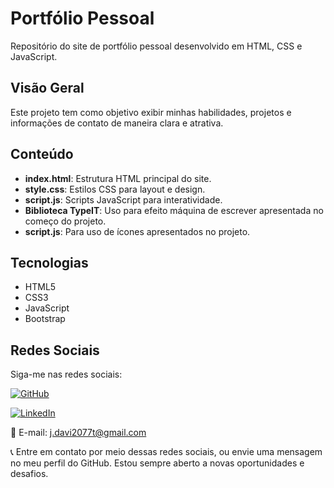# Portfólio Pessoal

Repositório do site de portfólio pessoal desenvolvido em HTML, CSS e JavaScript.

## Visão Geral

Este projeto tem como objetivo exibir minhas habilidades, projetos e informações de contato de maneira clara e atrativa.

## Conteúdo

- **index.html**: Estrutura HTML principal do site.
- **style.css**: Estilos CSS para layout e design.
- **script.js**: Scripts JavaScript para interatividade.
- **Biblioteca TypeIT**: Uso para efeito máquina de escrever apresentada no começo do projeto.
- **script.js**: Para uso de ícones apresentados no projeto.
    
## Tecnologias

- HTML5
- CSS3
- JavaScript
- Bootstrap

## Redes Sociais

Siga-me nas redes sociais:

[![GitHub](https://img.shields.io/badge/GitHub-181717?style=flat&logo=github&logoColor=white)](https://github.com/J-Davi2)

[![LinkedIn](https://img.shields.io/badge/LinkedIn-0A66C2?style=flat&logo=linkedin&logoColor=white)](https://www.linkedin.com/in/jos%C3%A9-davi-779356240)

📧 E-mail: j.davi2077t@gmail.com

📞 Entre em contato por meio dessas redes sociais, ou envie uma mensagem no meu perfil do GitHub. Estou sempre aberto a novas oportunidades e desafios.

